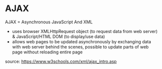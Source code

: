 # AJAX

AJAX = Asynchronous JavaScript And XML
  - uses browser XMLHttpRequest object (to request data from web server) & JavaScript/HTML DOM (to display/use data)
  - allows web pages to be updated asynchronously by exchanging data with web server behind the scenes, possible to update parts of web page without reloading entire page

source: https://www.w3schools.com/xml/ajax_intro.asp
